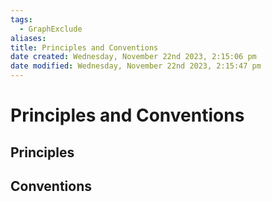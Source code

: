 ```yaml
---
tags:
  - GraphExclude
aliases: 
title: Principles and Conventions
date created: Wednesday, November 22nd 2023, 2:15:06 pm
date modified: Wednesday, November 22nd 2023, 2:15:47 pm
---
```

# Principles and Conventions
## Principles

## Conventions
